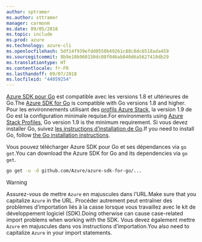 ```yaml
---
author: sptramer
ms.author: sttramer
manager: carmonm
ms.date: 09/05/2018
ms.topic: include
ms.prod: azure
ms.technology: azure-cli
ms.openlocfilehash: 5df14f939efdd0550b49261c88c8dc6518ada459
ms.sourcegitcommit: 8b9e10b960150dc08f046ab840d6a5627410db29
ms.translationtype: HT
ms.contentlocale: fr-FR
ms.lasthandoff: 09/07/2018
ms.locfileid: "44059254"
---
```

<span data-ttu-id="d8a90-101">[Azure SDK pour Go](https://github.com/Azure/azure-sdk-for-go) est compatible avec les versions 1.8 et ultérieures de Go.</span><span class="sxs-lookup"><span data-stu-id="d8a90-101">The [Azure SDK for Go](https://github.com/Azure/azure-sdk-for-go) is compatible with Go versions 1.8 and higher.</span></span> <span data-ttu-id="d8a90-102">Pour les environnements utilisant des [profils Azure Stack](/azure/azure-stack/user/azure-stack-version-profiles-go), la version 1.9 de Go est la configuration minimale requise.</span><span class="sxs-lookup"><span data-stu-id="d8a90-102">For environments using [Azure Stack Profiles](/azure/azure-stack/user/azure-stack-version-profiles-go), Go version 1.9 is the minimum requirement.</span></span>
<span data-ttu-id="d8a90-103">Si vous devez installer Go, suivez [les instructions d’installation de Go](https://golang.org/doc/install).</span><span class="sxs-lookup"><span data-stu-id="d8a90-103">If you need to install Go, follow [the Go installation instructions](https://golang.org/doc/install).</span></span>

<span data-ttu-id="d8a90-104">Vous pouvez télécharger Azure SDK pour Go et ses dépendances via `go get`.</span><span class="sxs-lookup"><span data-stu-id="d8a90-104">You can download the Azure SDK for Go and its dependencies via `go get`.</span></span>

```bash
go get -u -d github.com/Azure/azure-sdk-for-go/...
```

> [!WARNING]
> <span data-ttu-id="d8a90-105">Assurez-vous de mettre `Azure` en majuscules dans l’URL.</span><span class="sxs-lookup"><span data-stu-id="d8a90-105">Make sure that you capitalize `Azure` in the URL.</span></span> <span data-ttu-id="d8a90-106">Procéder autrement peut entraîner des problèmes d’importation liés à la casse lorsque vous travaillez avec le kit de développement logiciel (SDK).</span><span class="sxs-lookup"><span data-stu-id="d8a90-106">Doing otherwise can cause case-related import problems when working with the SDK.</span></span> <span data-ttu-id="d8a90-107">Vous devez également mettre `Azure` en majuscules dans vos instructions d’importation.</span><span class="sxs-lookup"><span data-stu-id="d8a90-107">You also need to capitalize `Azure` in your import statements.</span></span>
